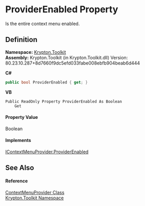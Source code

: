 # ProviderEnabled Property


Is the entire context menu enabled.



## Definition
**Namespace:** <a href="79d2eac2-21f4-54ff-7552-b20c33c30600.md">Krypton.Toolkit</a>  
**Assembly:** Krypton.Toolkit (in Krypton.Toolkit.dll) Version: 80.23.10.287+8d7660f9dc5efd033fabe008ebfb904beab6d444

**C#**
``` C#
public bool ProviderEnabled { get; }
```
**VB**
``` VB
Public ReadOnly Property ProviderEnabled As Boolean
	Get
```



#### Property Value
Boolean

#### Implements
<a href="2aa6aa84-ecc9-8dd8-3893-19e2fb77764b.md">IContextMenuProvider.ProviderEnabled</a>  


## See Also


#### Reference
<a href="1bdd5154-fb29-6360-fee9-cfdf41d2214c.md">ContextMenuProvider Class</a>  
<a href="79d2eac2-21f4-54ff-7552-b20c33c30600.md">Krypton.Toolkit Namespace</a>  
